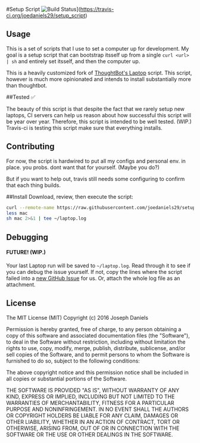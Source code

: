 #Setup Script
![Build Status](https://travis-ci.org/joedaniels29/setup_script.svg?branch=master)](https://travis-ci.org/joedaniels29/setup_script)


## Usage

This is a set of scripts that I use to set a computer up for development. My goal is a
setup script that can bootstrap itsself up from a single  `curl <url> | sh` and
entirely set itsself, and then the computer up.

This is a heavily customized fork of [ThoughtBot's ](https://thoughtbot.com)  [Laptop](https://github.com/thoughtbot/laptop)  script.
This script, however is much more opinionated and intends to install substantially more than thoughtbot.

##Tested ✅

The beauty of this script is that despite the fact that we rarely setup new laptops,
CI servers can help us reason about how successful this script will be year over year.
Therefore, this script is intended to be well tested. (WIP.)
Travis-ci is testing this script make sure that everything installs.

## Contributing

For now, the script is hardwired to put all my configs and personal env. in place. you probs. dont want that for yourself. (Maybe you do?)

But if you want to help out, travis still needs some configuring to confirm that each thing builds.

##Install
Download, review, then execute the script:

```sh
curl --remote-name https://raw.githubusercontent.com/joedaniels29/setup_script/master/bootstrap.sh
less mac
sh mac 2>&1 | tee ~/laptop.log
```

## Debugging
#### FUTURE! (WIP.)

Your last Laptop run will be saved to `~/laptop.log`.
Read through it to see if you can debug the issue yourself.
If not, copy the lines where the script failed into a
[new GitHub Issue](https://github.com/thoughtbot/laptop/issues/new) for us.
Or, attach the whole log file as an attachment.



## License

The MIT License (MIT)
Copyright (c) 2016 Joseph Daniels

Permission is hereby granted, free of charge, to any person obtaining a copy of this software and associated documentation files (the "Software"), to deal in the Software without restriction, including without limitation the rights to use, copy, modify, merge, publish, distribute, sublicense, and/or sell copies of the Software, and to permit persons to whom the Software is furnished to do so, subject to the following conditions:

The above copyright notice and this permission notice shall be included in all copies or substantial portions of the Software.

THE SOFTWARE IS PROVIDED "AS IS", WITHOUT WARRANTY OF ANY KIND, EXPRESS OR IMPLIED, INCLUDING BUT NOT LIMITED TO THE WARRANTIES OF MERCHANTABILITY, FITNESS FOR A PARTICULAR PURPOSE AND NONINFRINGEMENT. IN NO EVENT SHALL THE AUTHORS OR COPYRIGHT HOLDERS BE LIABLE FOR ANY CLAIM, DAMAGES OR OTHER LIABILITY, WHETHER IN AN ACTION OF CONTRACT, TORT OR OTHERWISE, ARISING FROM, OUT OF OR IN CONNECTION WITH THE SOFTWARE OR THE USE OR OTHER DEALINGS IN THE SOFTWARE.
